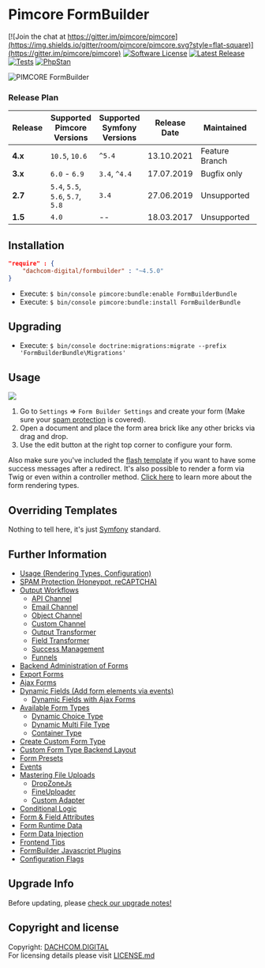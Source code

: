 # Pimcore FormBuilder

[![Join the chat at https://gitter.im/pimcore/pimcore](https://img.shields.io/gitter/room/pimcore/pimcore.svg?style=flat-square)](https://gitter.im/pimcore/pimcore)
[![Software License](https://img.shields.io/badge/license-GPLv3-brightgreen.svg?style=flat-square)](LICENSE.md)
[![Latest Release](https://img.shields.io/packagist/v/dachcom-digital/formbuilder.svg?style=flat-square)](https://packagist.org/packages/dachcom-digital/formbuilder)
[![Tests](https://img.shields.io/github/actions/workflow/status/dachcom-digital/pimcore-formbuilder/.github/workflows/codeception.yml?branch=master&style=flat-square&logo=github&label=codeception)](https://github.com/dachcom-digital/pimcore-formbuilder/actions?query=workflow%3ACodeception+branch%3Amaster)
[![PhpStan](https://img.shields.io/github/actions/workflow/status/dachcom-digital/pimcore-formbuilder/.github/workflows/php-stan.yml?branch=master&style=flat-square&logo=github&label=phpstan%20level%204)](https://github.com/dachcom-digital/pimcore-formbuilder/actions?query=workflow%3A"PHP+Stan"+branch%3Amaster)

![PIMCORE FormBuilder](https://user-images.githubusercontent.com/700119/137106375-3618b401-c2cd-4c56-8c29-179f12e6a94f.png)

### Release Plan

| Release | Supported Pimcore Versions        | Supported Symfony Versions | Release Date | Maintained     | Branch                                                                           |
|---------|-----------------------------------|----------------------------|--------------|----------------|----------------------------------------------------------------------------------|
| **4.x** | `10.5`, `10.6`                    | `^5.4`                     | 13.10.2021   | Feature Branch | master                                                                           |
| **3.x** | `6.0` - `6.9`                     | `3.4`, `^4.4`              | 17.07.2019   | Bugfix only    | [3.x](https://github.com/dachcom-digital/pimcore-formbuilder/tree/3.x)           |
| **2.7** | `5.4`, `5.5`, `5.6`, `5.7`, `5.8` | `3.4`                      | 27.06.2019   | Unsupported    | [2.7](https://github.com/dachcom-digital/pimcore-formbuilder/tree/2.7)           |
| **1.5** | `4.0`                             | --                         | 18.03.2017   | Unsupported    | [pimcore4](https://github.com/dachcom-digital/pimcore-formbuilder/tree/pimcore4) |

## Installation

```json
"require" : {
    "dachcom-digital/formbuilder" : "~4.5.0"
}
```

- Execute: `$ bin/console pimcore:bundle:enable FormBuilderBundle`
- Execute: `$ bin/console pimcore:bundle:install FormBuilderBundle`

## Upgrading
- Execute: `$ bin/console doctrine:migrations:migrate --prefix 'FormBuilderBundle\Migrations'`

## Usage
![](http://g.recordit.co/39nEX5OhQK.gif)
1. Go to `Settings` => `Form Builder Settings` and create your form (Make sure your [spam protection](docs/03_SpamProtection.md) is covered).
2. Open a document and place the form area brick like any other bricks via drag and drop. 
3. Use the edit button at the right top corner to configure your form. 

Also make sure you've included the [flash template](docs/OutputWorkflow/20_SuccessManagement.md#flash-messages-implementation) if you want to have some success messages after a redirect.
It's also possible to render a form via Twig or even within a controller method. [Click here](docs/0_Usage.md) to learn more about the form rendering types.

## Overriding Templates
Nothing to tell here, it's just [Symfony](https://symfony.com/doc/current/templating/overriding.html) standard.

## Further Information
- [Usage (Rendering Types, Configuration)](docs/0_Usage.md)
- [SPAM Protection (Honeypot, reCAPTCHA)](docs/03_SpamProtection.md)
- [Output Workflows](docs/OutputWorkflow/0_Usage.md)
  - [API Channel](docs/OutputWorkflow/09_ApiChannel.md)
  - [Email Channel](docs/OutputWorkflow/10_EmailChannel.md)
  - [Object Channel](docs/OutputWorkflow/11_ObjectChannel.md)
  - [Custom Channel](docs/OutputWorkflow/12_CustomChannel.md)
  - [Output Transformer](docs/OutputWorkflow/15_OutputTransformer.md)
  - [Field Transformer](docs/OutputWorkflow/16_FieldTransformer.md)
  - [Success Management](docs/OutputWorkflow/20_SuccessManagement.md)
  - [Funnels](docs/OutputWorkflow/40_Funnels.md)
- [Backend Administration of Forms](docs/01_BackendUsage.md)
- [Export Forms](docs/02_ExportForms.md)
- [Ajax Forms](docs/20_AjaxForms.md)
- [Dynamic Fields (Add form elements via events)](docs/71_DynamicFields.md)
  - [Dynamic Fields with Ajax Forms](docs/72_DynamicFieldsWithAjax.md)
- [Available Form Types](docs/30_FormTypes.md)
  - [Dynamic Choice Type](docs/82_DynamicChoice.md)
  - [Dynamic Multi File Type](docs/80_FileUpload.md)
  - [Container Type](docs/84_ContainerType.md)
- [Create Custom Form Type](docs/40_CustomFormType.md)
- [Custom Form Type Backend Layout](docs/50_CustomFormTypeBackendLayout.md)
- [Form Presets](docs/60_Presets.md)
- [Events](docs/70_Events.md)
- [Mastering File Uploads](docs/80_FileUpload.md)
  - [DropZoneJs](docs/DynamicMultiFile/01_DropZoneJs.md)
  - [FineUploader](docs/DynamicMultiFile/02_FineUploader.md)
  - [Custom Adapter](docs/DynamicMultiFile/99_CustomAdapter.md)
- [Conditional Logic](docs/81_ConditionalLogic.md)
- [Form & Field Attributes](docs/83_Attributes.md)
- [Form Runtime Data](docs/85_RuntimeData.md)
- [Form Data Injection](docs/86_FormDataInjection.md)
- [Frontend Tips](docs/90_FrontendTips.md)
- [FormBuilder Javascript Plugins](docs/91_Javascript.md)
- [Configuration Flags](docs/100_ConfigurationFlags.md)

## Upgrade Info
Before updating, please [check our upgrade notes!](UPGRADE.md)

## Copyright and license
Copyright: [DACHCOM.DIGITAL](http://dachcom-digital.ch)  
For licensing details please visit [LICENSE.md](LICENSE.md)  
